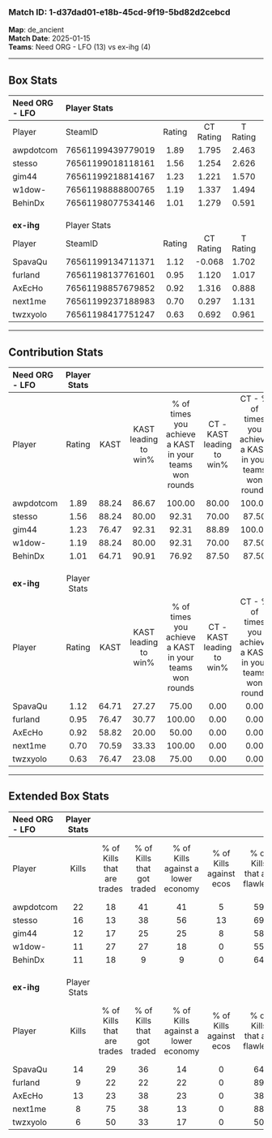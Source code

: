 ### Match ID: 1-d37dad01-e18b-45cd-9f19-5bd82d2cebcd  
**Map**: de_ancient  
**Match Date**: 2025-01-15  
**Teams**: Need ORG - LFO (13) vs ex-ihg (4)  

---  

## Box Stats  

| **Need ORG - LFO** | Player Stats      |        |           |          |       |       |       |         |        |      |     |
| :- | :- | :-: | :-: | :-: | :-: | :-: | :-: | :-: | :-: | :-: | :-: |
| Player             | SteamID           | Rating | CT Rating | T Rating | KAST  |  ADR  | Kills | Assists | Deaths | K/D  | HS% |
| awpdotcom          | 76561199439779019 |  1.89  |   1.795   |  2.463   | 88.24 | 121.2 |  22   |    4    |   11   | 2.00 | 45  |
| stesso             | 76561199018118161 |  1.56  |   1.254   |  2.626   | 88.24 | 104.4 |  16   |    4    |   10   | 1.60 | 56  |
| gim44              | 76561199218814167 |  1.23  |   1.221   |  1.570   | 76.47 | 80.7  |  12   |    4    |   9    | 1.33 | 41  |
| w1dow-             | 76561198888800765 |  1.19  |   1.337   |  1.494   | 88.24 | 78.6  |  11   |    4    |   11   | 1.00 | 45  |
| BehinDx            | 76561198077534146 |  1.01  |   1.279   |  0.591   | 64.71 | 59.7  |  11   |    2    |   9    | 1.22 | 72  |
|                    |                   |        |           |          |       |       |       |         |        |      |     |
|                    |                   |        |           |          |       |       |       |         |        |      |     |
|                    |                   |        |           |          |       |       |       |         |        |      |     |
| **ex-ihg**         | Player Stats      |        |           |          |       |       |       |         |        |      |     |
| Player             | SteamID           | Rating | CT Rating | T Rating | KAST  |  ADR  | Kills | Assists | Deaths | K/D  | HS% |
| SpavaQu            | 76561199134711371 |  1.12  |  -0.068   |  1.702   | 64.71 | 98.2  |  14   |    5    |   15   | 0.93 | 42  |
| furland            | 76561198137761601 |  0.95  |   1.120   |  1.017   | 76.47 | 82.6  |   9   |    3    |   13   | 0.69 | 33  |
| AxEcHo             | 76561198857679852 |  0.92  |   1.316   |  0.888   | 58.82 | 71.9  |  13   |    2    |   15   | 0.87 | 53  |
| next1me            | 76561199237188983 |  0.70  |   0.297   |  1.131   | 70.59 | 44.0  |   8   |    2    |   14   | 0.57 | 50  |
| twzxyolo           | 76561198417751247 |  0.63  |   0.692   |  0.961   | 76.47 | 44.2  |   6   |    6    |   15   | 0.40 | 33  |
---  

## Contribution Stats  

| **Need ORG - LFO** | Player Stats |       |                      |                                                        |                           |                                                             |                          |                                                            |
| :- | :-: | :-: | :-: | :-: | :-: | :-: | :-: | :-: |
| Player             |    Rating    | KAST  | KAST leading to win% | % of times you achieve a KAST in your teams won rounds | CT - KAST leading to win% | CT - % of times you achieve a KAST in your teams won rounds | T - KAST leading to win% | T - % of times you achieve a KAST in your teams won rounds |
| awpdotcom          |     1.89     | 88.24 |        86.67         |                         100.00                         |           80.00           |                           100.00                            |          100.00          |                           100.00                           |
| stesso             |     1.56     | 88.24 |        80.00         |                         92.31                          |           70.00           |                            87.50                            |          100.00          |                           100.00                           |
| gim44              |     1.23     | 76.47 |        92.31         |                         92.31                          |           88.89           |                           100.00                            |          100.00          |                           80.00                            |
| w1dow-             |     1.19     | 88.24 |        80.00         |                         92.31                          |           70.00           |                            87.50                            |          100.00          |                           100.00                           |
| BehinDx            |     1.01     | 64.71 |        90.91         |                         76.92                          |           87.50           |                            87.50                            |          100.00          |                           60.00                            |
|                    |              |       |                      |                                                        |                           |                                                             |                          |                                                            |
|                    |              |       |                      |                                                        |                           |                                                             |                          |                                                            |
|                    |              |       |                      |                                                        |                           |                                                             |                          |                                                            |
| **ex-ihg**         | Player Stats |       |                      |                                                        |                           |                                                             |                          |                                                            |
| Player             |    Rating    | KAST  | KAST leading to win% | % of times you achieve a KAST in your teams won rounds | CT - KAST leading to win% | CT - % of times you achieve a KAST in your teams won rounds | T - KAST leading to win% | T - % of times you achieve a KAST in your teams won rounds |
| SpavaQu            |     1.12     | 64.71 |        27.27         |                         75.00                          |           0.00            |                            0.00                             |          30.00           |                           75.00                            |
| furland            |     0.95     | 76.47 |        30.77         |                         100.00                         |           0.00            |                            0.00                             |          50.00           |                           100.00                           |
| AxEcHo             |     0.92     | 58.82 |        20.00         |                         50.00                          |           0.00            |                            0.00                             |          28.57           |                           50.00                            |
| next1me            |     0.70     | 70.59 |        33.33         |                         100.00                         |           0.00            |                            0.00                             |          40.00           |                           100.00                           |
| twzxyolo           |     0.63     | 76.47 |        23.08         |                         75.00                          |           0.00            |                            0.00                             |          30.00           |                           75.00                            |
---  

## Extended Box Stats  

| **Need ORG - LFO** | Player Stats |                            |                            |                                    |                         |                              |                                 |        |                             |                                     |                          |                               |                            |
| :- | :-: | :-: | :-: | :-: | :-: | :-: | :-: | :-: | :-: | :-: | :-: | :-: | :-: |
| Player             |    Kills     | % of Kills that are trades | % of Kills that got traded | % of Kills against a lower economy | % of Kills against ecos | % of Kills that are flawless | % of Kills that are close duels | Deaths | % of Deaths that get traded | % of Deaths against a lower economy | % of Deaths against ecos | % of Deaths that are flawless | % of Deaths that are close |
| awpdotcom          |      22      |             18             |             41             |                 41                 |            5            |              59              |               18                |   11   |             27              |                 36                  |            9             |              73               |             0              |
| stesso             |      16      |             13             |             38             |                 56                 |           13            |              69              |                0                |   10   |             30              |                 30                  |            0             |              60               |             10             |
| gim44              |      12      |             17             |             25             |                 25                 |            8            |              58              |                0                |   9    |             33              |                 44                  |            0             |              78               |             11             |
| w1dow-             |      11      |             27             |             27             |                 18                 |            0            |              55              |                0                |   11   |             55              |                 36                  |            0             |              64               |             0              |
| BehinDx            |      11      |             18             |             9              |                 9                  |            0            |              64              |                9                |   9    |             22              |                 56                  |            11            |              44               |             11             |
|                    |              |                            |                            |                                    |                         |                              |                                 |        |                             |                                     |                          |                               |                            |
|                    |              |                            |                            |                                    |                         |                              |                                 |        |                             |                                     |                          |                               |                            |
|                    |              |                            |                            |                                    |                         |                              |                                 |        |                             |                                     |                          |                               |                            |
| **ex-ihg**         | Player Stats |                            |                            |                                    |                         |                              |                                 |        |                             |                                     |                          |                               |                            |
| Player             |    Kills     | % of Kills that are trades | % of Kills that got traded | % of Kills against a lower economy | % of Kills against ecos | % of Kills that are flawless | % of Kills that are close duels | Deaths | % of Deaths that get traded | % of Deaths against a lower economy | % of Deaths against ecos | % of Deaths that are flawless | % of Deaths that are close |
| SpavaQu            |      14      |             29             |             36             |                 14                 |            0            |              64              |                7                |   15   |             20              |                 33                  |            0             |              67               |             27             |
| furland            |      9       |             22             |             22             |                 22                 |            0            |              89              |                0                |   13   |             23              |                 23                  |            0             |              54               |             8              |
| AxEcHo             |      13      |             23             |             38             |                 23                 |            0            |              38              |                8                |   15   |             13              |                 27                  |            0             |              73               |             0              |
| next1me            |      8       |             75             |             38             |                 13                 |            0            |              88              |                0                |   14   |             43              |                 21                  |            0             |              50               |             0              |
| twzxyolo           |      6       |             50             |             33             |                 17                 |            0            |              50              |               17                |   15   |             53              |                 20                  |            0             |              67               |             0              |
